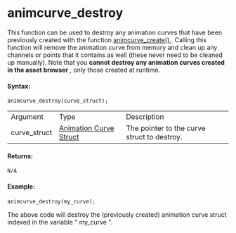 # animcurve_destroy

This function can be used to destroy any animation curves that have been
previously created with the function [ animcurve_create()
](animcurve_create) . Calling this function will remove the
animation curve from memory and clean up any channels or points that it
contains as well (these never need to be cleaned up manually). Note that
you **cannot destroy any animation curves created in the asset browser**
, only those created at runtime.

#### Syntax:

``` gml
animcurve_destroy(curve_struct);
```

|              |                                                                                                                                 |                                             |
|--------------|---------------------------------------------------------------------------------------------------------------------------------|---------------------------------------------|
| Argument     | Type                                                                                                                            | Description                                 |
| curve_struct |  [Animation Curve Struct](../../../../../GameMaker_Language/GML_Reference/Asset_Management/Animation_Curves/animcurve_get)  | The pointer to the curve struct to destroy. |

#### Returns:

``` gml
N/A
```

#### Example:

``` gml
animcurve_destroy(my_curve);
```

The above code will destroy the (previously created) animation curve
struct indexed in the variable " my_curve ".
